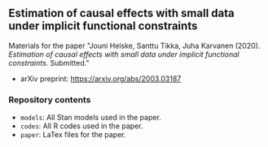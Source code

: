 ## Estimation of causal effects with small data under implicit functional constraints

Materials for the paper "Jouni Helske, Santtu Tikka, Juha Karvanen (2020). *Estimation of causal effects with small data under implicit functional constraints*. Submitted."

* arXiv preprint: https://arxiv.org/abs/2003.03187

### Repository contents

* `models`: All Stan models used in the paper.
* `codes`: All R codes used in the paper.
* `paper`: LaTex files for the paper.
